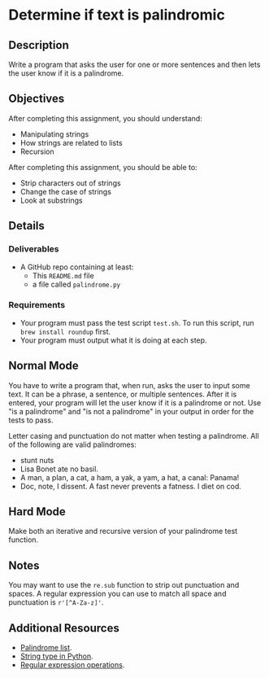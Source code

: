 # Determine if text is palindromic

## Description

Write a program that asks the user for one or more sentences and then lets the user know if it is a palindrome.

## Objectives

After completing this assignment, you should understand:

- Manipulating strings
- How strings are related to lists
- Recursion

After completing this assignment, you should be able to:

- Strip characters out of strings
- Change the case of strings
- Look at substrings

## Details

### Deliverables

- A GitHub repo containing at least:
  - This `README.md` file
  - a file called `palindrome.py`

### Requirements

- Your program must pass the test script `test.sh`. To run this script, run `brew install roundup` first.
- Your program must output what it is doing at each step.

## Normal Mode

You have to write a program that, when run, asks the user to input some text. It can be a phrase, a sentence, or multiple sentences. After it is entered, your program will let the user know if it is a palindrome or not. Use "is a palindrome" and "is not a palindrome" in your output in order for the tests to pass.

Letter casing and punctuation do not matter when testing a palindrome. All of the following are valid palindromes:

- stunt nuts
- Lisa Bonet ate no basil.
- A man, a plan, a cat, a ham, a yak, a yam, a hat, a canal: Panama!
- Doc, note, I dissent. A fast never prevents a fatness. I diet on cod.

## Hard Mode

Make both an iterative and recursive version of your palindrome test function.

## Notes

You may want to use the `re.sub` function to strip out punctuation and spaces. A regular expression you can use to match all space and punctuation is `r'[^A-Za-z]'`.

## Additional Resources

- [Palindrome list](http://www.palindromelist.net/).
- [String type in Python](https://docs.python.org/3/library/stdtypes.html#text-sequence-type-str).
- [Regular expression operations](https://docs.python.org/3/library/re.html).
